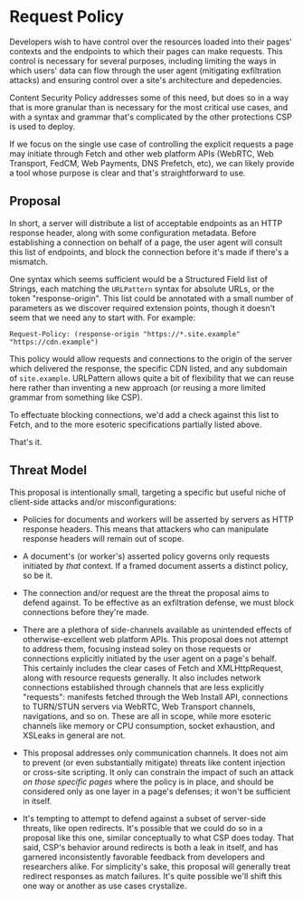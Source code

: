 Request Policy
==============

Developers wish to have control over the resources loaded into their pages'
contexts and the endpoints to which their pages can make requests. This control
is necessary for several purposes, including limiting the ways in which users'
data can flow through the user agent (mitigating exfiltration attacks) and
ensuring control over a site's architecture and depedencies.

Content Security Policy addresses some of this need, but does so in a way that
is more granular than is necessary for the most critical use cases, and with a
syntax and grammar that's complicated by the other protections CSP is used to
deploy.

If we focus on the single use case of controlling the explicit requests a page
may initiate through Fetch and other web platform APIs (WebRTC, Web Transport,
FedCM, Web Payments, DNS Prefetch, etc), we can likely provide a tool whose
purpose is clear and that's straightforward to use.

Proposal
--------

In short, a server will distribute a list of acceptable endpoints as an HTTP
response header, along with some configuration metadata. Before establishing
a connection on behalf of a page, the user agent will consult this list of
endpoints, and block the connection before it's made if there's a mismatch.

One syntax which seems sufficient would be a Structured Field list of Strings,
each matching the `URLPattern` syntax for absolute URLs, or the token
"response-origin". This list could be annotated with a small number of
parameters as we discover required extension points, though it doesn't seem
that we need any to start with. For example:

```http
Request-Policy: (response-origin "https://*.site.example" "https://cdn.example")
```

This policy would allow requests and connections to the origin of the server
which delivered the response, the specific CDN listed, and any subdomain of
`site.example`. URLPattern allows quite a bit of flexibility that we can reuse
here rather than inventing a new approach (or reusing a more limited grammar
from something like CSP).

To effectuate blocking connections, we'd add a check against this list to
Fetch, and to the more esoteric specifications partially listed above.

That's it.

Threat Model
------------

This proposal is intentionally small, targeting a specific but useful niche of
client-side attacks and/or misconfigurations:

*   Policies for documents and workers will be asserted by servers as HTTP
    response headers. This means that attackers who can manipulate response
    headers will remain out of scope.

*   A document's (or worker's) asserted policy governs only requests initiated
    by _that_ context. If a framed document asserts a distinct policy, so be
    it.

*   The connection and/or request are the threat the proposal aims to defend
    against. To be effective as an exfiltration defense, we must block
    connections before they're made.

*   There are a plethora of side-channels available as unintended effects of
    otherwise-excellent web platform APIs. This proposal does not attempt to
    address them, focusing instead soley on those requests or connections
    explicitly initiated by the user agent on a page's behalf. This certainly
    includes the clear cases of Fetch and XMLHttpRequest, along with resource
    requests generally. It also includes network connections established
    through channels that are less explicitly "requests": manifests fetched
    through the Web Install API, connections to TURN/STUN servers via WebRTC,
    Web Transport channels, navigations, and so on. These are all in scope,
    while more esoteric channels like memory or CPU consumption, socket
    exhaustion, and XSLeaks in general are not.

*   This proposal addresses only communication channels. It does not aim to
    prevent (or even substantially mitigate) threats like content injection
    or cross-site scripting. It only can constrain the impact of such an
    attack _on those specific pages_ where the policy is in place, and should
    be considered only as one layer in a page's defenses; it won't be
    sufficient in itself.

*   It's tempting to attempt to defend against a subset of server-side threats,
    like open redirects. It's possible that we could do so in a proposal like
    this one, similar conceptually to what CSP does today. That said, CSP's
    behavior around redirects is both a leak in itself, and has garnered
    inconsistently favorable feedback from developers and researchers alike.
    For simplicity's sake, this proposal will generally treat redirect
    responses as match failures. It's quite possible we'll shift this one way
    or another as use cases crystalize.
